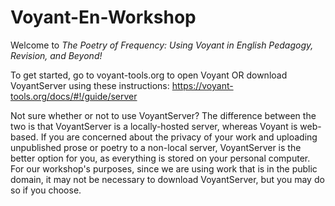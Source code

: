 # Voyant-En-Workshop

Welcome to _The Poetry of Frequency: Using Voyant in English Pedagogy, Revision, and Beyond!_

To get started, go to voyant-tools.org to open Voyant OR download VoyantServer using these instructions: https://voyant-tools.org/docs/#!/guide/server

Not sure whether or not to use VoyantServer? The difference between the two is that VoyantServer is a locally-hosted server, whereas Voyant is web-based. If you are concerned about the privacy of your work and uploading unpublished prose or poetry to a non-local server, VoyantServer is the better option for you, as everything is stored on your personal computer. For our workshop's purposes, since we are using work that is in the public domain, it may not be necessary to download VoyantServer, but you may do so if you choose.
